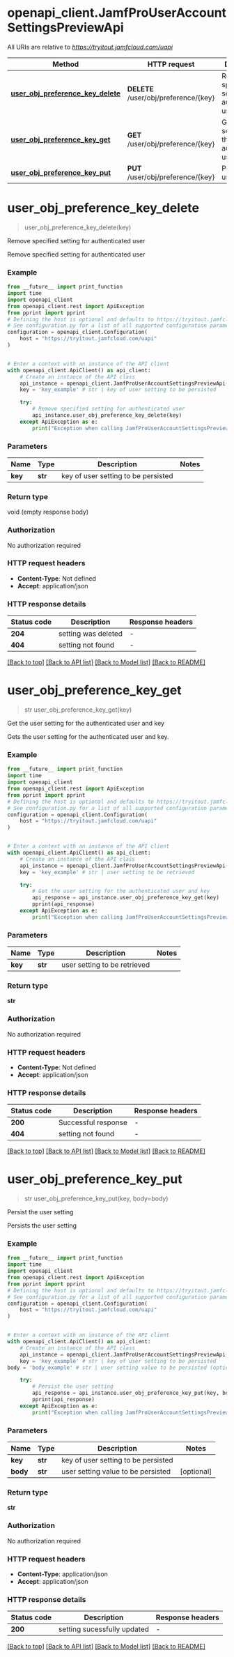 # openapi_client.JamfProUserAccountSettingsPreviewApi

All URIs are relative to *https://tryitout.jamfcloud.com/uapi*

Method | HTTP request | Description
------------- | ------------- | -------------
[**user_obj_preference_key_delete**](JamfProUserAccountSettingsPreviewApi.md#user_obj_preference_key_delete) | **DELETE** /user/obj/preference/{key} | Remove specified setting for authenticated user 
[**user_obj_preference_key_get**](JamfProUserAccountSettingsPreviewApi.md#user_obj_preference_key_get) | **GET** /user/obj/preference/{key} | Get the user setting for the authenticated user and key 
[**user_obj_preference_key_put**](JamfProUserAccountSettingsPreviewApi.md#user_obj_preference_key_put) | **PUT** /user/obj/preference/{key} | Persist the user setting 


# **user_obj_preference_key_delete**
> user_obj_preference_key_delete(key)

Remove specified setting for authenticated user 

Remove specified setting for authenticated user 

### Example

```python
from __future__ import print_function
import time
import openapi_client
from openapi_client.rest import ApiException
from pprint import pprint
# Defining the host is optional and defaults to https://tryitout.jamfcloud.com/uapi
# See configuration.py for a list of all supported configuration parameters.
configuration = openapi_client.Configuration(
    host = "https://tryitout.jamfcloud.com/uapi"
)


# Enter a context with an instance of the API client
with openapi_client.ApiClient() as api_client:
    # Create an instance of the API class
    api_instance = openapi_client.JamfProUserAccountSettingsPreviewApi(api_client)
    key = 'key_example' # str | key of user setting to be persisted

    try:
        # Remove specified setting for authenticated user 
        api_instance.user_obj_preference_key_delete(key)
    except ApiException as e:
        print("Exception when calling JamfProUserAccountSettingsPreviewApi->user_obj_preference_key_delete: %s\n" % e)
```

### Parameters

Name | Type | Description  | Notes
------------- | ------------- | ------------- | -------------
 **key** | **str**| key of user setting to be persisted | 

### Return type

void (empty response body)

### Authorization

No authorization required

### HTTP request headers

 - **Content-Type**: Not defined
 - **Accept**: application/json

### HTTP response details
| Status code | Description | Response headers |
|-------------|-------------|------------------|
**204** | setting was deleted |  -  |
**404** | setting not found |  -  |

[[Back to top]](#) [[Back to API list]](../README.md#documentation-for-api-endpoints) [[Back to Model list]](../README.md#documentation-for-models) [[Back to README]](../README.md)

# **user_obj_preference_key_get**
> str user_obj_preference_key_get(key)

Get the user setting for the authenticated user and key 

Gets the user setting for the authenticated user and key. 

### Example

```python
from __future__ import print_function
import time
import openapi_client
from openapi_client.rest import ApiException
from pprint import pprint
# Defining the host is optional and defaults to https://tryitout.jamfcloud.com/uapi
# See configuration.py for a list of all supported configuration parameters.
configuration = openapi_client.Configuration(
    host = "https://tryitout.jamfcloud.com/uapi"
)


# Enter a context with an instance of the API client
with openapi_client.ApiClient() as api_client:
    # Create an instance of the API class
    api_instance = openapi_client.JamfProUserAccountSettingsPreviewApi(api_client)
    key = 'key_example' # str | user setting to be retrieved

    try:
        # Get the user setting for the authenticated user and key 
        api_response = api_instance.user_obj_preference_key_get(key)
        pprint(api_response)
    except ApiException as e:
        print("Exception when calling JamfProUserAccountSettingsPreviewApi->user_obj_preference_key_get: %s\n" % e)
```

### Parameters

Name | Type | Description  | Notes
------------- | ------------- | ------------- | -------------
 **key** | **str**| user setting to be retrieved | 

### Return type

**str**

### Authorization

No authorization required

### HTTP request headers

 - **Content-Type**: Not defined
 - **Accept**: application/json

### HTTP response details
| Status code | Description | Response headers |
|-------------|-------------|------------------|
**200** | Successful response |  -  |
**404** | setting not found |  -  |

[[Back to top]](#) [[Back to API list]](../README.md#documentation-for-api-endpoints) [[Back to Model list]](../README.md#documentation-for-models) [[Back to README]](../README.md)

# **user_obj_preference_key_put**
> str user_obj_preference_key_put(key, body=body)

Persist the user setting 

Persists the user setting 

### Example

```python
from __future__ import print_function
import time
import openapi_client
from openapi_client.rest import ApiException
from pprint import pprint
# Defining the host is optional and defaults to https://tryitout.jamfcloud.com/uapi
# See configuration.py for a list of all supported configuration parameters.
configuration = openapi_client.Configuration(
    host = "https://tryitout.jamfcloud.com/uapi"
)


# Enter a context with an instance of the API client
with openapi_client.ApiClient() as api_client:
    # Create an instance of the API class
    api_instance = openapi_client.JamfProUserAccountSettingsPreviewApi(api_client)
    key = 'key_example' # str | key of user setting to be persisted
body = 'body_example' # str | user setting value to be persisted (optional)

    try:
        # Persist the user setting 
        api_response = api_instance.user_obj_preference_key_put(key, body=body)
        pprint(api_response)
    except ApiException as e:
        print("Exception when calling JamfProUserAccountSettingsPreviewApi->user_obj_preference_key_put: %s\n" % e)
```

### Parameters

Name | Type | Description  | Notes
------------- | ------------- | ------------- | -------------
 **key** | **str**| key of user setting to be persisted | 
 **body** | **str**| user setting value to be persisted | [optional] 

### Return type

**str**

### Authorization

No authorization required

### HTTP request headers

 - **Content-Type**: application/json
 - **Accept**: application/json

### HTTP response details
| Status code | Description | Response headers |
|-------------|-------------|------------------|
**200** | setting sucessfully updated |  -  |

[[Back to top]](#) [[Back to API list]](../README.md#documentation-for-api-endpoints) [[Back to Model list]](../README.md#documentation-for-models) [[Back to README]](../README.md)

